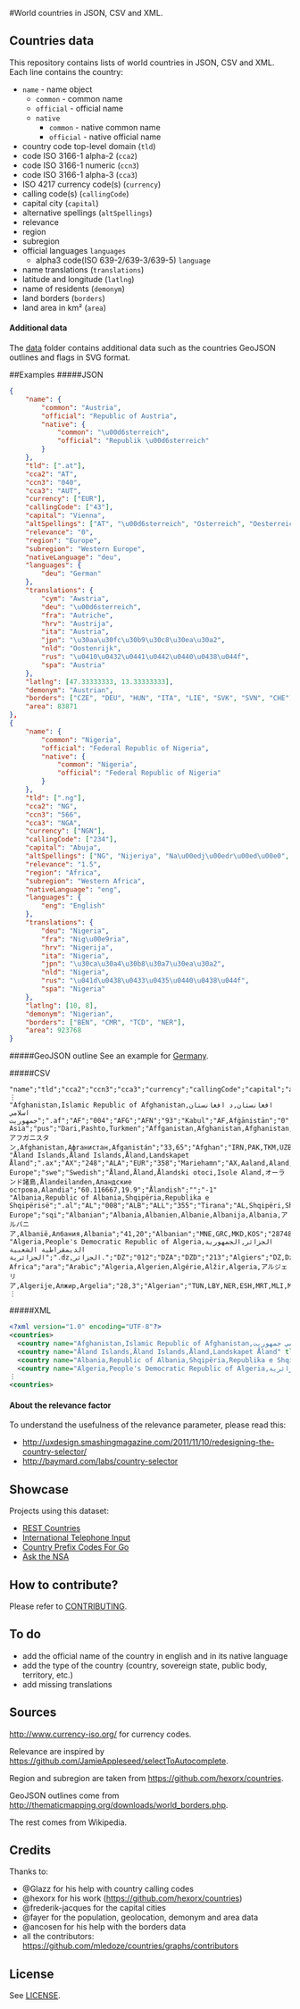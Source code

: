 #World countries in JSON, CSV and XML.
## Countries data
This repository contains lists of world countries in JSON, CSV and XML. Each line contains the country:

 - `name` - name object
 	 - `common` - common name
 	 - `official` - official name
 	 - `native`
 	 	 - `common` - native common name
 	 	 - `official` - native official name
 - country code top-level domain (`tld`)
 - code ISO 3166-1 alpha-2 (`cca2`)
 - code ISO 3166-1 numeric (`ccn3`)
 - code ISO 3166-1 alpha-3 (`cca3`)
 - ISO 4217 currency code(s) (`currency`)
 - calling code(s) (`callingCode`)
 - capital city (`capital`)
 - alternative spellings (`altSpellings`)
 - relevance
 - region
 - subregion
 - official languages `languages`
 	- alpha3 code(ISO 639-2/639-3/639-5) `language`
 - name translations (`translations`)
 - latitude and longitude (`latlng`)
 - name of residents (`demonym`)
 - land borders (`borders`)
 - land area in km² (`area`)

#### Additional data
The [data](https://github.com/mledoze/countries/tree/master/data) folder contains additional data such as the countries
GeoJSON outlines and flags in SVG format.

##Examples
#####JSON
```json
{
	"name": {
		"common": "Austria",
		"official": "Republic of Austria",
		"native": {
			"common": "\u00d6sterreich",
			"official": "Republik \u00d6sterreich"
		}
	},
	"tld": [".at"],
	"cca2": "AT",
	"ccn3": "040",
	"cca3": "AUT",
	"currency": ["EUR"],
	"callingCode": ["43"],
	"capital": "Vienna",
	"altSpellings": ["AT", "\u00d6sterreich", "Osterreich", "Oesterreich"],
	"relevance": "0",
	"region": "Europe",
	"subregion": "Western Europe",
	"nativeLanguage": "deu",
	"languages": {
		"deu": "German"
	},
	"translations": {
		"cym": "Awstria",
		"deu": "\u00d6sterreich",
		"fra": "Autriche",
		"hrv": "Austrija",
		"ita": "Austria",
		"jpn": "\u30aa\u30fc\u30b9\u30c8\u30ea\u30a2",
		"nld": "Oostenrijk",
		"rus": "\u0410\u0432\u0441\u0442\u0440\u0438\u044f",
		"spa": "Austria"
	},
	"latlng": [47.33333333, 13.33333333],
	"demonym": "Austrian",
	"borders": ["CZE", "DEU", "HUN", "ITA", "LIE", "SVK", "SVN", "CHE"],
	"area": 83871
},
{
	"name": {
		"common": "Nigeria",
		"official": "Federal Republic of Nigeria",
		"native": {
			"common": "Nigeria",
			"official": "Federal Republic of Nigeria"
		}
	},
	"tld": [".ng"],
	"cca2": "NG",
	"ccn3": "566",
	"cca3": "NGA",
	"currency": ["NGN"],
	"callingCode": ["234"],
	"capital": "Abuja",
	"altSpellings": ["NG", "Nijeriya", "Na\u00edj\u00edr\u00ed\u00e0", "Federal Republic of Nigeria"],
	"relevance": "1.5",
	"region": "Africa",
	"subregion": "Western Africa",
	"nativeLanguage": "eng",
	"languages": {
		"eng": "English"
	},
	"translations": {
		"deu": "Nigeria",
		"fra": "Nig\u00e9ria",
		"hrv": "Nigerija",
		"ita": "Nigeria",
		"jpn": "\u30ca\u30a4\u30b8\u30a7\u30ea\u30a2",
		"nld": "Nigeria",
		"rus": "\u041d\u0438\u0433\u0435\u0440\u0438\u044f",
		"spa": "Nigeria"
	},
	"latlng": [10, 8],
	"demonym": "Nigerian",
	"borders": ["BEN", "CMR", "TCD", "NER"],
	"area": 923768
}
```

#####GeoJSON outline
See an example for [Germany](https://github.com/mledoze/countries/blob/bb61a1cddfefd09ad5c92ad0a1effbfceba39930/data/deu.geo.json).

#####CSV
```csv
"name";"tld";"cca2";"ccn3";"cca3";"currency";"callingCode";"capital";"altSpellings";"relevance";"region";"subregion";"nativeLanguage";"languages";"translations";"latlng";"demonym";"borders";"area"
⋮
"Afghanistan,Islamic Republic of Afghanistan,افغانستان,د افغانستان اسلامي جمهوریت";".af";"AF";"004";"AFG";"AFN";"93";"Kabul";"AF,Afġānistān";"0";"Asia";"Southern Asia";"pus";"Dari,Pashto,Turkmen";"Affganistan,Afghanistan,Afghanistan,Afganistan,Afghanistan,アフガニスタン,Afghanistan,Афганистан,Afganistán";"33,65";"Afghan";"IRN,PAK,TKM,UZB,TJK,CHN";"652230"
"Åland Islands,Åland Islands,Åland,Landskapet Åland";".ax";"AX";"248";"ALA";"EUR";"358";"Mariehamn";"AX,Aaland,Aland,Ahvenanmaa";"0";"Europe";"Northern Europe";"swe";"Swedish";"Åland,Åland,Ålandski otoci,Isole Aland,オーランド諸島,Ålandeilanden,Аландские острова,Alandia";"60.116667,19.9";"Ålandish";"";"-1"
"Albania,Republic of Albania,Shqipëria,Republika e Shqipërisë";".al";"AL";"008";"ALB";"ALL";"355";"Tirana";"AL,Shqipëri,Shqipëria,Shqipnia";"0";"Europe";"Southern Europe";"sqi";"Albanian";"Albania,Albanien,Albanie,Albanija,Albania,アルバニア,Albanië,Албания,Albania";"41,20";"Albanian";"MNE,GRC,MKD,KOS";"28748"
"Algeria,People's Democratic Republic of Algeria,الجزائر,الجمهورية الديمقراطية الشعبية الجزائرية";".dz,الجزائر.";"DZ";"012";"DZA";"DZD";"213";"Algiers";"DZ,Dzayer,Algérie";"0";"Africa";"Northern Africa";"ara";"Arabic";"Algeria,Algerien,Algérie,Alžir,Algeria,アルジェリア,Algerije,Алжир,Argelia";"28,3";"Algerian";"TUN,LBY,NER,ESH,MRT,MLI,MAR";"2381741"
⋮
```

#####XML
```xml
<?xml version="1.0" encoding="UTF-8"?>
<countries>
  <country name="Afghanistan,Islamic Republic of Afghanistan,افغانستان,د افغانستان اسلامي جمهوریت" tld=".af" cca2="AF" ccn3="004" cca3="AFG" currency="AFN" callingCode="93" capital="Kabul" altSpellings="AF,Afġānistān" relevance="0" region="Asia" subregion="Southern Asia" nativeLanguage="pus" languages="Dari,Pashto,Turkmen" translations="Affganistan,Afghanistan,Afghanistan,Afganistan,Afghanistan,アフガニスタン,Afghanistan,Афганистан,Afganistán" latlng="33,65" demonym="Afghan" borders="IRN,PAK,TKM,UZB,TJK,CHN" area="652230"/>
  <country name="Åland Islands,Åland Islands,Åland,Landskapet Åland" tld=".ax" cca2="AX" ccn3="248" cca3="ALA" currency="EUR" callingCode="358" capital="Mariehamn" altSpellings="AX,Aaland,Aland,Ahvenanmaa" relevance="0" region="Europe" subregion="Northern Europe" nativeLanguage="swe" languages="Swedish" translations="Åland,Åland,Ålandski otoci,Isole Aland,オーランド諸島,Ålandeilanden,Аландские острова,Alandia" latlng="60.116667,19.9" demonym="Ålandish" borders="" area="-1"/>
  <country name="Albania,Republic of Albania,Shqipëria,Republika e Shqipërisë" tld=".al" cca2="AL" ccn3="008" cca3="ALB" currency="ALL" callingCode="355" capital="Tirana" altSpellings="AL,Shqipëri,Shqipëria,Shqipnia" relevance="0" region="Europe" subregion="Southern Europe" nativeLanguage="sqi" languages="Albanian" translations="Albania,Albanien,Albanie,Albanija,Albania,アルバニア,Albanië,Албания,Albania" latlng="41,20" demonym="Albanian" borders="MNE,GRC,MKD,KOS" area="28748"/>
  <country name="Algeria,People's Democratic Republic of Algeria,الجزائر,الجمهورية الديمقراطية الشعبية الجزائرية" tld=".dz,الجزائر." cca2="DZ" ccn3="012" cca3="DZA" currency="DZD" callingCode="213" capital="Algiers" altSpellings="DZ,Dzayer,Algérie" relevance="0" region="Africa" subregion="Northern Africa" nativeLanguage="ara" languages="Arabic" translations="Algeria,Algerien,Algérie,Alžir,Algeria,アルジェリア,Algerije,Алжир,Argelia" latlng="28,3" demonym="Algerian" borders="TUN,LBY,NER,ESH,MRT,MLI,MAR" area="2381741"/>
⋮
<countries>
```

#### About the relevance factor
To understand the usefulness of the relevance parameter, please read this:
- http://uxdesign.smashingmagazine.com/2011/11/10/redesigning-the-country-selector/
- http://baymard.com/labs/country-selector

## Showcase
Projects using this dataset:

- [REST Countries](http://restcountries.eu/)
- [International Telephone Input](http://jackocnr.com/intl-tel-input.html)
- [Country Prefix Codes For Go](https://github.com/relops/prefixes)
- [Ask the NSA](http://askthensa.com/)

## How to contribute?
Please refer to [CONTRIBUTING](https://github.com/mledoze/countries/blob/master/CONTRIBUTING.md).

## To do
 - add the official name of the country in english and in its native language
 - add the type of the country (country, sovereign state, public body, territory, etc.)
 - add missing translations

## Sources
http://www.currency-iso.org/ for currency codes.

Relevance are inspired by https://github.com/JamieAppleseed/selectToAutocomplete.

Region and subregion are taken from https://github.com/hexorx/countries.

GeoJSON outlines come from http://thematicmapping.org/downloads/world_borders.php.

The rest comes from Wikipedia.

## Credits
Thanks to:
 - @Glazz for his help with country calling codes
 - @hexorx for his work (https://github.com/hexorx/countries)
 - @frederik-jacques for the capital cities
 - @fayer for the population, geolocation, demonym and area data
 - @ancosen for his help with the borders data
 - all the contributors: https://github.com/mledoze/countries/graphs/contributors

## License
See [LICENSE](https://github.com/mledoze/countries/blob/master/LICENSE).